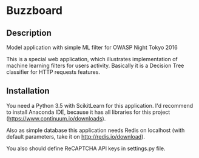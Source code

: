 # Buzzboard

## Description
Model application with simple ML filter for OWASP Night Tokyo 2016

This is a special web application, which illustrates implementation of machine learning filters for users activity.
Basically it is a Decision Tree classifier for HTTP requests features.

## Installation

You need a Python 3.5 with ScikitLearn for this application. I'd recommend to install Anaconda IDE, because it has all libraries for this project (https://www.continuum.io/downloads).

Also as simple database this application needs Redis on localhost (with default parameters, take it on http://redis.io/download).

You also should define ReCAPTCHA API keys in settings.py file.

